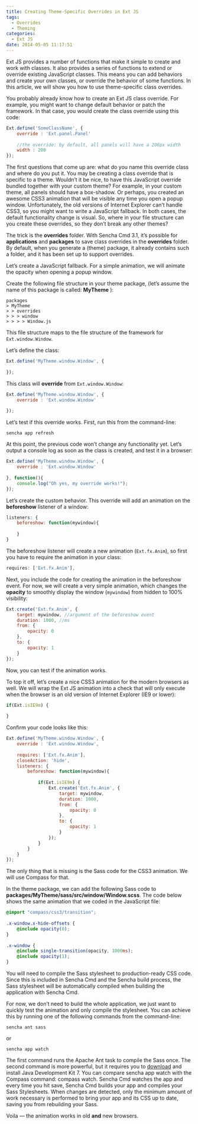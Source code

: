 ```yaml
---
title: Creating Theme-Specific Overrides in Ext JS
tags:
  - Overrides
  - Theming
categories:
  - Ext JS
date: 2014-05-05 11:17:51
---
```


Ext JS provides a number of functions that make it simple to create and work with classes. It also provides a series of functions to extend or override existing JavaScript classes. This means you can add behaviors and create your own classes, or override the behavior of some functions. In this article, we will show you how to use theme-specific class overrides.

<!--more-->

You probably already know how to create an Ext JS class override. For example, you might want to change default behavior or patch the framework. In that case, you would create the class override using this code:

``` JavaScript
Ext.define('SomeClassName', {
    override : 'Ext.panel.Panel'
 
    //the override: by default, all panels will have a 200px width
    width : 200 
});
```

The first questions that come up are: what do you name this override class and where do you put it. You may be creating a class override that is specific to a theme. Wouldn’t it be nice, to have this JavaScript override bundled together with your custom theme? For example, in your custom theme, all panels should have a box-shadow. Or perhaps, you created an awesome CSS3 animation that will be visible any time you open a popup window. Unfortunately, the old versions of Internet Explorer can’t handle CSS3, so you might want to write a JavaScript fallback. In both cases, the default functionality change is visual. So, where in your file structure can you create these overrides, so they don’t break any other themes?

The trick is the **overrides** folder. With Sencha Cmd 3.1, it’s possible for **applications** and **packages** to save class overrides in the **overrides** folder. By default, when you generate a (theme) package, it already contains such a folder, and it has been set up to support overrides.

Let’s create a JavaScript fallback. For a simple animation, we will animate the opacity when opening a popup window.

Create the following file structure in your theme package, (let’s assume the name of this package is called: **MyTheme** ):

```
packages
> MyTheme
> > overrides
> > > window
> > > > Window.js
```

This file structure maps to the file structure of the framework for `Ext.window.Window`.

Let’s define the class:

``` JavaScript
Ext.define('MyTheme.window.Window', {
 
});
```

This class will **override** from `Ext.window.Window`:

``` JavaScript
Ext.define('MyTheme.window.Window', {
    override : 'Ext.window.Window'
 
});
```

Let’s test if this override works. First, run this from the command-line:

`sencha app refresh`

At this point, the previous code won’t change any functionality yet. Let’s output a console log as soon as the class is created, and test it in a browser:

``` JavaScript
Ext.define('MyTheme.window.Window', {
    override : 'Ext.window.Window'
 
}, function(){
    console.log("Oh yes, my override works!");
});
```

Let’s create the custom behavior. This override will add an animation on the **beforeshow** listener of a window:

``` JavaScript
listeners: {
    beforeshow: function(mywindow){
 
    }
}
```

The beforeshow listener will create a new animation (`Ext.fx.Anim`), so first you have to require the animation in your class:

``` JavaScript
requires: ['Ext.fx.Anim'],
```

Next, you include the code for creating the animation in the beforeshow event. For now, we will create a very simple animation, which changes the **opacity** to smoothly display the window (`mywindow`) from hidden to 100% visibility:

``` JavaScript
Ext.create('Ext.fx.Anim', {
    target: mywindow, //argument of the beforeshow event
    duration: 1000, //ms
    from: {
        opacity: 0
    },
    to: {
        opacity: 1
    }
});
```

Now, you can test if the animation works.

To top it off, let’s create a nice CSS3 animation for the modern browsers as well. We will wrap the Ext JS animation into a check that will only execute when the browser is an old version of Internet Explorer (IE9 or lower):

``` JavaScript
if(Ext.isIE9m) {
 
}
```

Confirm your code looks like this:

``` JavaScript
Ext.define('MyTheme.window.Window', {
    override : 'Ext.window.Window',
 
    requires: ['Ext.fx.Anim'],
    closeAction: 'hide',
    listeners: {
        beforeshow: function(mywindow){
 
            if(Ext.isIE9m) {
                Ext.create('Ext.fx.Anim', {
                    target: mywindow,
                    duration: 1000,
                    from: {
                        opacity: 0
                    },
                    to: {
                        opacity: 1
                    }
                }); 
            }
        }
    }
});
```

The only thing that is missing is the Sass code for the CSS3 animation. We will use Compass for that.

In the theme package, we can add the following Sass code to **packages/MyTheme/sass/src/window/Window.scss**. The code below shows the same animation that we coded in the JavaScript file:

``` Scss
@import "compass/css3/transition";
 
.x-window.x-hide-offsets {
    @include opacity(0);
}
 
.x-window {
    @include single-transition(opacity, 1000ms);
    @include opacity(1);
}
```

You will need to compile the Sass stylesheet to production-ready CSS code. Since this is included in Sencha Cmd and the Sencha build process, the Sass stylesheet will be automatically compiled when building the application with Sencha Cmd.

For now, we don’t need to build the whole application, we just want to quickly test the animation and only compile the stylesheet. You can achieve this by running one of the following commands from the command-line:

`sencha ant sass`

or

`sencha app watch`

The first command runs the Apache Ant task to compile the Sass once. The second command is more powerful, but it requires you to [download](http://www.oracle.com/technetwork/java/javase/downloads/jdk7-downloads-1880260.html) and install Java Development Kit 7. You can compare sencha app watch with the Compass command: compass watch. Sencha Cmd watches the app and every time you hit save, Sencha Cmd builds your app and compiles your Sass Stylesheets. When changes are detected, only the minimum amount of work necessary is performed to bring your app and its CSS up to date, saving you from rebuilding your Sass.

Voila — the animation works in old **and** new browsers.
